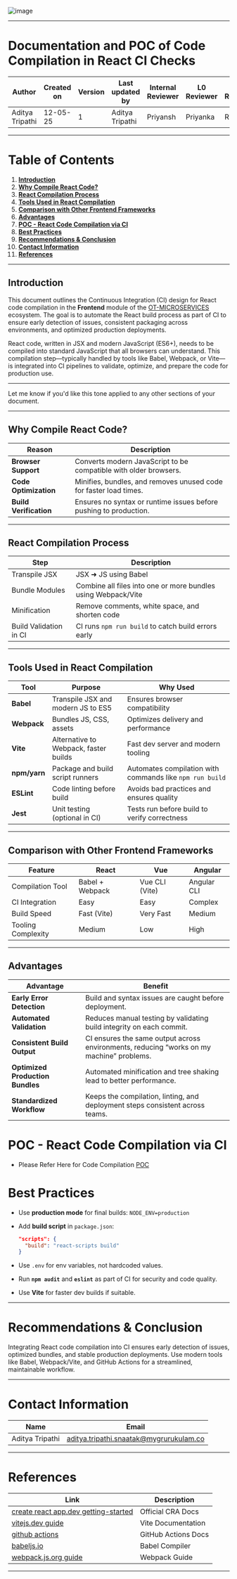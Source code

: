 ![image](https://github.com/user-attachments/assets/7cedd434-cf79-47c6-81a0-6ca46ddfecb3)

---

# **Documentation and POC of Code Compilation in React CI Checks**

| **Author**  | **Created on** | **Version** | **Last updated by** | **Internal Reviewer** | **L0 Reviewer** | **L1 Reviewer** | **L2 Reviewer** |
| ----------- | -------------- | ----------- | ------------------- | ------------------ | --------------- | --------------- | --------------- |
| Aditya Tripathi | 12-05-25       |       1      | Aditya Tripathi        | Priyansh    | Priyanka           | Rishabh        | Piyush        |


---

# Table of Contents

1. [**Introduction**](#introduction)
2. [**Why Compile React Code?**](#why-compile-react-code)
3. [**React Compilation Process**](#react-compilation-process)
4. [**Tools Used in React Compilation**](#tools-used-in-react-compilation)
5. [**Comparison with Other Frontend Frameworks**](#comparison-with-other-frontend-frameworks)
6. [**Advantages**](#advantages)
7. [**POC - React Code Compilation via CI**](#poc---react-code-compilation-via-ci)
8. [**Best Practices**](#best-practices)
9. [**Recommendations & Conclusion**](#recommendations--conclusion)
10. [**Contact Information**](#contact-information)
11. [**References**](#references)

---

## Introduction

This document outlines the Continuous Integration (CI) design for React code compilation in the **Frontend** module of the [OT-MICROSERVICES](https://github.com/OT-MICROSERVICES/) ecosystem. The goal is to automate the React build process as part of CI to ensure early detection of issues, consistent packaging across environments, and optimized production deployments.

React code, written in JSX and modern JavaScript (ES6+), needs to be compiled into standard JavaScript that all browsers can understand. This compilation step—typically handled by tools like Babel, Webpack, or Vite—is integrated into CI pipelines to validate, optimize, and prepare the code for production use.

---

Let me know if you'd like this tone applied to any other sections of your document.


---

## Why Compile React Code?

| **Reason**             | **Description**                                                   |
| ---------------------- | ----------------------------------------------------------------- |
| **Browser Support**    | Converts modern JavaScript to be compatible with older browsers.  |
| **Code Optimization**  | Minifies, bundles, and removes unused code for faster load times. |
| **Build Verification** | Ensures no syntax or runtime issues before pushing to production. |

---

## React Compilation Process

| **Step**               | **Description**                                               |
| ---------------------- | ------------------------------------------------------------- |
| Transpile JSX          | JSX ➜ JS using Babel                                          |
| Bundle Modules         | Combine all files into one or more bundles using Webpack/Vite |
| Minification           | Remove comments, white space, and shorten code                |
| Build Validation in CI | CI runs `npm run build` to catch build errors early           |

---

## Tools Used in React Compilation

| **Tool**     | **Purpose**                           | **Why Used**                                             |
| ------------ | ------------------------------------- | -------------------------------------------------------- |
| **Babel**    | Transpile JSX and modern JS to ES5    | Ensures browser compatibility                            |
| **Webpack**  | Bundles JS, CSS, assets               | Optimizes delivery and performance                       |
| **Vite**     | Alternative to Webpack, faster builds | Fast dev server and modern tooling                       |
| **npm/yarn** | Package and build script runners      | Automates compilation with commands like `npm run build` |
| **ESLint**   | Code linting before build             | Avoids bad practices and ensures quality                 |
| **Jest**     | Unit testing (optional in CI)         | Tests run before build to verify correctness             |

---

## Comparison with Other Frontend Frameworks

| **Feature**        | **React**       | **Vue**        | **Angular** |
| ------------------ | --------------- | -------------- | ----------- |
| Compilation Tool   | Babel + Webpack | Vue CLI (Vite) | Angular CLI |
| CI Integration     | Easy            | Easy           | Complex     |
| Build Speed        | Fast (Vite)     | Very Fast      | Medium      |
| Tooling Complexity | Medium          | Low            | High        |

---
## Advantages

| **Advantage**                     | **Benefit**                                                                              |
| --------------------------------- | ---------------------------------------------------------------------------------------- |
| **Early Error Detection**         | Build and syntax issues are caught before deployment.                                    |
| **Automated Validation**          | Reduces manual testing by validating build integrity on each commit.                     |
| **Consistent Build Output**       | CI ensures the same output across environments, reducing “works on my machine” problems. |
| **Optimized Production Bundles**  | Automated minification and tree shaking lead to better performance.                      |
| **Standardized Workflow**         | Keeps the compilation, linting, and deployment steps consistent across teams.            |

# POC - React Code Compilation via CI

- Please Refer Here for Code Compilation [POC](https://github.com/adityatripathi5/Snaatak/blob/main/sprint2/Application%20CI%20Design/React%20CI%20Checks%20/Code%20compilation/POC.md)


# Best Practices

* Use **production mode** for final builds: `NODE_ENV=production`
* Add **build script** in `package.json`:

  ```json
  "scripts": {
    "build": "react-scripts build"
  }
  ```
* Use `.env` for env variables, not hardcoded values.
* Run **`npm audit`** and **`eslint`** as part of CI for security and code quality.
* Use **Vite** for faster dev builds if suitable.

---

# Recommendations & Conclusion

Integrating React code compilation into CI ensures early detection of issues, optimized bundles, and stable production deployments. Use modern tools like Babel, Webpack/Vite, and GitHub Actions for a streamlined, maintainable workflow.

---

# Contact Information

| **Name**    | **Email**                                                                         |
| ----------- | --------------------------------------------------------------------------------- |
| Aditya Tripathi | [aditya.tripathi.snaatak@mygrurukulam.co](aditya.tripathi.snaatak@mygrurukulam.co) |

---

# References

| **Link**                                                                                                 | **Description**     |
| -------------------------------------------------------------------------------------------------------- | ------------------- |
| [create react app.dev getting-started](https://create-react-app.dev/docs/getting-started/) | Official CRA Docs   |
| [vitejs.dev guide](https://vitejs.dev/guide/)                                                   | Vite Documentation  |
| [github actions](https://docs.github.com/en/actions)                                 | GitHub Actions Docs |
| [babeljs.io](https://babeljs.io/)                                                               | Babel Compiler      |
| [webpack.js.org guide](https://webpack.js.org/)                                                       | Webpack Guide       |

---


